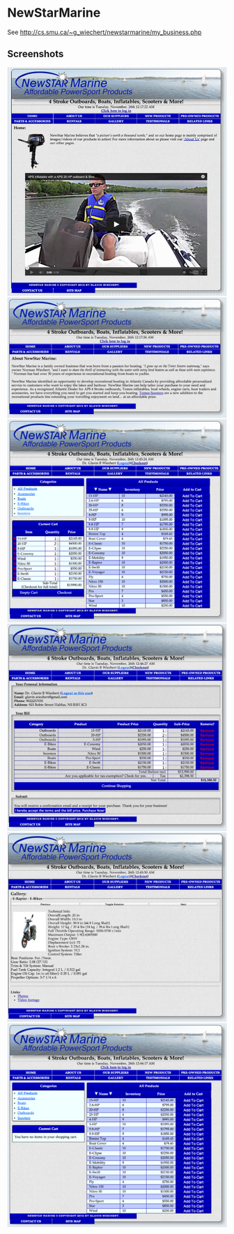 NewStarMarine
=============

See http://cs.smu.ca/~g_wiechert/newstarmarine/my_business.php

## Screenshots
![Home](screenshots/home_1.png)
![About Us](screenshots/about_us_1.png)
![Products](screenshots/products_1.png)
![Checkout](screenshots/checkout_1.png)
![Gallery](screenshots/gallery_1.png)
![Products](screenshots/products_2.png)
